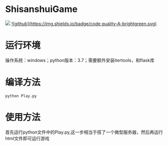 # ShisanshuiGame
![](https://img.shields.io/badge/language-html&python-orange.svg)
[![github](https://img.shields.io/badge/code quality-A-brightgreen.svg)](https://codeclimate.com/github/South1999/ShisanshuiGame)

# 运行环境
操作系统：windows；python版本：3.7；需要额外安装itertools，和flask库

# 编译方法
```
python Play.py
```

# 使用方法
首先运行python文件中的Play.py,这一步相当于搭了一个微型服务器，然后再运行html文件即可运行游戏
